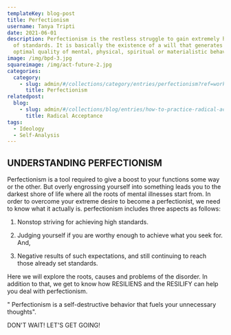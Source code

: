 ```yaml
---
templateKey: blog-post
title: Perfectionism
username: Tanya Tripti
date: 2021-06-01
description: Perfectionism is the restless struggle to gain extremely high level
  of standards. It is basically the existence of a will that generates the
  optimal quality of mental, physical, spiritual or materialistic behavior.
image: /img/bpd-3.jpg
squareimage: /img/act-future-2.jpg
categories:
  category:
    - slug: admin/#/collections/category/entries/perfectionism?ref=workflow
      title: Perfectionism
relatedpost:
  blog:
    - slug: admin/#/collections/blog/entries/how-to-practice-radical-acceptance
      title: Radical Acceptance
tags:
  - Ideology
  - Self-Analysis
---
```

## **UNDERSTANDING PERFECTIONISM**

Perfectionism is a tool required to give a boost to your functions some way or the other. But overly engrossing yourself into something leads you to the darkest shore of life where all the roots of mental illnesses start from. In order to overcome your extreme desire to become a perfectionist, we need to know what it actually is. perfectionism includes three aspects as follows:

1. Nonstop striving for achieving high standards.

2. Judging yourself if you are worthy enough to achieve what you seek for. And,

3. Negative results of such expectations, and still continuing to reach those already set standards.

Here we will explore the roots, causes and problems of the disorder. In addition to that, we get to know how RESILIENS and the RESILIFY can help you deal with perfectionism.

" Perfectionism is a self-destructive behavior that fuels your unnecessary thoughts".

DON'T WAIT! LET'S GET GOING!